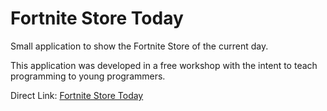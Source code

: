# Fortnite Store Today

Small application to show the Fortnite Store of the current day. 

This application was developed in a free workshop with the intent to teach programming to young programmers.

Direct Link: [Fortnite Store Today](https://adrianoneres.me/fortnitestoretoday/)